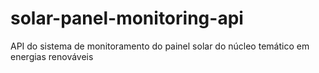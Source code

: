 # solar-panel-monitoring-api
API do sistema de monitoramento do painel solar do núcleo temático em energias renováveis
